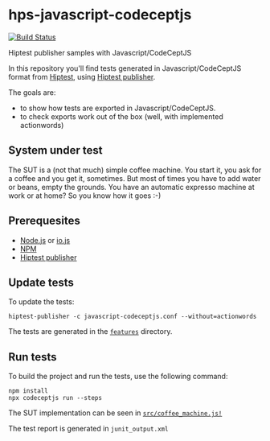 # hps-javascript-codeceptjs
[![Build Status](https://travis-ci.org/hiptest/hps-javascript-codeceptjs.svg?branch=master)](https://travis-ci.org/hiptest/hps-javascript-codeceptjs)

Hiptest publisher samples with Javascript/CodeCeptJS

In this repository you'll find tests generated in Javascript/CodeCeptJS format from [Hiptest](https://hiptest.com), using [Hiptest publisher](https://github.com/hiptest/hiptest-publisher).

The goals are:

 * to show how tests are exported in Javascript/CodeCeptJS.
 * to check exports work out of the box (well, with implemented actionwords)

System under test
------------------

The SUT is a (not that much) simple coffee machine. You start it, you ask for a coffee and you get it, sometimes. But most of times you have to add water or beans, empty the grounds. You have an automatic expresso machine at work or at home? So you know how it goes :-)

Prerequesites
-------------

* [Node.js](https://nodejs.org/en/) or [io.js](https://iojs.org/en/)
* [NPM](https://www.npmjs.com/)
* [Hiptest publisher](https://github.com/hiptest/hiptest-publisher)

Update tests
-------------

To update the tests:

    hiptest-publisher -c javascript-codeceptjs.conf --without=actionwords

The tests are generated in the [``features``](https://github.com/hiptest/hps-javascript-codeceptjs/tree/master/features) directory.


Run tests
---------

To build the project and run the tests, use the following command:

    npm install
    npx codeceptjs run --steps

The SUT implementation can be seen in [``src/coffee_machine.js!``](https://github.com/hiptest/hps-javascript-codeceptjs/blob/master/src/coffee_machine.js)

The test report is generated in ```junit_output.xml```